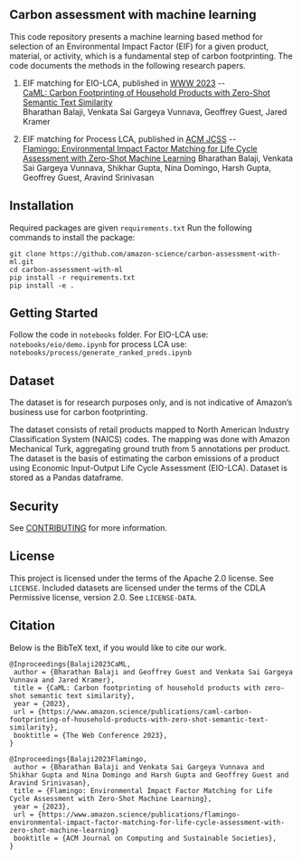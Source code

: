 ## Carbon assessment with machine learning
This code repository presents a machine learning based method for selection of an Environmental Impact Factor (EIF) for a given product, material, or activity, which is a fundamental step of carbon footprinting. The code documents the methods in the following research papers.

1. EIF matching for EIO-LCA, published in [WWW 2023](https://www2023.thewebconf.org/calls/special-tracks/web4good/) -- \
[CaML: Carbon Footprinting of Household Products with Zero-Shot Semantic Text Similarity](https://www.amazon.science/publications/caml-carbon-footprinting-of-household-products-with-zero-shot-semantic-text-similarity) \
Bharathan Balaji, Venkata Sai Gargeya Vunnava, Geoffrey Guest, Jared Kramer

2. EIF matching for Process LCA, published in [ACM JCSS](https://dl.acm.org/journal/acmjcss) -- \
[Flamingo: Environmental Impact Factor Matching for Life Cycle Assessment with Zero-Shot Machine Learning](https://www.amazon.science/publications/flamingo-environmental-impact-factor-matching-for-life-cycle-assessment-with-zero-shot-machine-learning) 
Bharathan Balaji, Venkata Sai Gargeya Vunnava, Shikhar Gupta, Nina Domingo, Harsh Gupta, Geoffrey Guest, Aravind Srinivasan

## Installation
Required packages are given `requirements.txt`
Run the following commands to install the package:
```
git clone https://github.com/amazon-science/carbon-assessment-with-ml.git
cd carbon-assessment-with-ml
pip install -r requirements.txt
pip install -e .
```

## Getting Started
Follow the code in `notebooks` folder.
For EIO-LCA use: `notebooks/eio/demo.ipynb`
for process LCA use: `notebooks/process/generate_ranked_preds.ipynb` 

## Dataset
The dataset is for research purposes only, and is not indicative of Amazon’s business use for carbon footprinting.

The dataset consists of retail products mapped to North American Industry Classification System (NAICS) codes. The mapping was done with Amazon Mechanical Turk, aggregating ground truth from 5 annotations per product. The dataset is the basis of estimating the carbon emissions of a product using Economic Input-Output Life Cycle Assessment (EIO-LCA). Dataset is stored as a Pandas dataframe.

## Security

See [CONTRIBUTING](CONTRIBUTING.md#security-issue-notifications) for more information.

## License

This project is licensed under the terms of the Apache 2.0 license. See `LICENSE`.
Included datasets are licensed under the terms of the CDLA Permissive license, version 2.0. See `LICENSE-DATA`.

## Citation

Below is the BibTeX text, if you would like to cite our work.

```
@Inproceedings{Balaji2023CaML,
 author = {Bharathan Balaji and Geoffrey Guest and Venkata Sai Gargeya Vunnava and Jared Kramer},
 title = {CaML: Carbon footprinting of household products with zero-shot semantic text similarity},
 year = {2023},
 url = {https://www.amazon.science/publications/caml-carbon-footprinting-of-household-products-with-zero-shot-semantic-text-similarity},
 booktitle = {The Web Conference 2023},
}
```

```
@Inproceedings{Balaji2023Flamingo,
 author = {Bharathan Balaji and Venkata Sai Gargeya Vunnava and Shikhar Gupta and Nina Domingo and Harsh Gupta and Geoffrey Guest and Aravind Srinivasan},
 title = {Flamingo: Environmental Impact Factor Matching for Life Cycle Assessment with Zero-Shot Machine Learning},
 year = {2023},
 url = {https://www.amazon.science/publications/flamingo-environmental-impact-factor-matching-for-life-cycle-assessment-with-zero-shot-machine-learning}
 booktitle = {ACM Journal on Computing and Sustainable Societies},
}
```